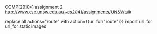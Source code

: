 COMP[29]041 assignment 2
http://www.cse.unsw.edu.au/~cs2041/assignments/UNSWtalk


replace all actions="route" with action={{url_for("route")}}
  import url_for
url_for static images
